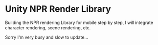 # Unity NPR Render Library
Building the NPR rendering Library for mobile step by step, I will integrate character rendering, scene rendering, etc.

Sorry I'm very busy and slow to update...
